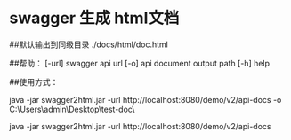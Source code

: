 # swagger 生成 html文档


##默认输出到同级目录 ./docs/html/doc.html

##帮助：
[-url] swagger api url
[-o] api document output path
[-h] help


##使用方式：

java -jar swagger2html.jar -url http://localhost:8080/demo/v2/api-docs -o C:\Users\admin\Desktop\test-doc\


java -jar swagger2html.jar -url http://localhost:8080/demo/v2/api-docs